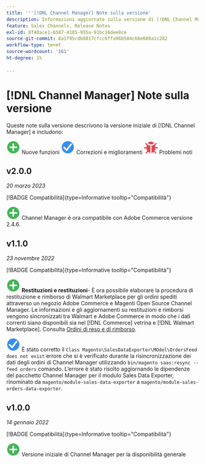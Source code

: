 ```yaml
---
title: '''[!DNL Channel Manager] Note sulla versione'
description: Informazioni aggiornate sulla versione di [!DNL Channel Manager] da Adobe Commerce.
feature: Sales Channels, Release Notes
exl-id: 8f40ace1-6587-4185-955a-91bc16dee8ce
source-git-commit: 8a1f95cdb8817cfcc6ffa96b584c66e680a1c282
workflow-type: tm+mt
source-wordcount: '161'
ht-degree: 1%

---
```


# [!DNL Channel Manager] Note sulla versione

Queste note sulla versione descrivono la versione iniziale di [!DNL Channel Manager] e includono:

![Nuovo](../assets/new.svg) Nuove funzioni
![Problema risolto](../assets/fix.svg) Correzioni e miglioramenti
![Problema noto](../assets/bug.svg) Problemi noti


## v2.0.0

*20 marzo 2023*

[!BADGE Compatibilità]{type=Informative tooltip="Compatibilità"}

![Nuovo](../assets/new.svg)<!--CHAN-5893--> Channel Manager è ora compatibile con Adobe Commerce versione 2.4.6.

## v1.1.0

*23 novembre 2022*

[!BADGE Compatibilità]{type=Informative tooltip="Compatibilità"}

![Nuovo](../assets/new.svg)<!--CHAN-5204--> **Restituzioni e restituzioni**- È ora possibile elaborare la procedura di restituzione e rimborso di Walmart Marketplace per gli ordini spediti attraverso un negozio Adobe Commerce e Magenti Open Source Channel Manager. Le informazioni e gli aggiornamenti su restituzioni e rimborsi vengono sincronizzati tra Walmart e Adobe Commerce in modo che i dati correnti siano disponibili sia nel [!DNL Commerce] vetrina e [!DNL Walmart Marketplace]. Consulta [Ordini di reso e di rimborso](return-refund-orders.md).

![Fisso](../assets/fix.svg)<!--CHAN-5661--> È stato corretto il `Class Magento\SalesDataExporter\MOdel\OrdersFeed does not exist` errore che si è verificato durante la risincronizzazione dei dati degli ordini di Channel Manager utilizzando `bin/magento saas:resync --feed orders` comando. L’errore è stato risolto aggiornando le dipendenze del pacchetto Channel Manager per il modulo Sales Data Exporter, rinominato da `magento/module-sales-data-exporter` a `magento/module-sales-orders-data-exporter`.

## v1.0.0

*14 gennaio 2022*

[!BADGE Compatibilità]{type=Informative tooltip="Compatibilità"}

![Nuovo](../assets/new.svg) Versione iniziale di Channel Manager per la disponibilità generale

